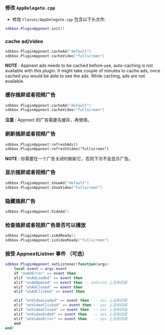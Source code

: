 ### 修改 `AppDelegate.cpp`
* 修改 `Classes/AppDelegate.cpp` 包含以下头文件:
```lua
sdkbox.PluginAppnext:init()
```

### cache ad/video

```cpp
sdkbox.PluginAppnext:cacheAd("default")
sdkbox.PluginAppnext:cacheVideo("fullscreen")
```
**NOTE** : Appnext ads needs to be cached before use, auto-caching is not available with this plugin. It might take couple of minutes to cache ads, once cached you would be able to see the ads. While caching, ads are not available.


### 缓存插屏或者视频广告

```cpp
sdkbox.PluginAppnext:cacheAd("default")
sdkbox.PluginAppnext:cacheVideo("fullscreen")
```
**注意** : Appnext 的广告需要先缓存，再使用。


### 刷新插屏或者视频广告

```
sdkbox.PluginAppnext:refreshAds()
sdkbox.PluginAppnext:refreshVideo("fullscreen")
```
**NOTE** : 你需要在一个广告关闭时刷新它，否则下次不会显示广告。


### 显示插屏或者视频广告
```cpp
sdkbox.PluginAppnext:showAd("default")
sdkbox.PluginAppnext:showVideo("fullscreen")
```

### 隐藏插屏广告
```cpp
sdkbox.PluginAppnext:hideAd()
```

### 检查插屏或者视屏广告是否可以播放
```cpp
sdkbox.PluginAppnext:isAdReady()
sdkbox.PluginAppnext:isVideoReady("fullscreen")
```


### 接受 AppnextListner 事件 （可选）

```lua
sdkbox.PluginAppnext.setListener(function(args)
    local event = args.event
    if "onAdError" == event then
    elif "onAdLoaded" == event then
    elif "onAdOpened" == event then -- android 上没有回调
    elif "onAdClosed" == event then
    elif "onAdClicked" == event then

    elif "onVideoLoaded" == event then  -- ios 上没有回调
    elif "onVideoClicked" == event then -- ios 上没有回调
    elif "onVideoClosed" == event then  -- ios 上没有回调
    elif "onVideoEnded" == event then   -- ios 上没有回调
    elif "onVideoError" == event then   -- ios 上没有回调
    end
end)

```
